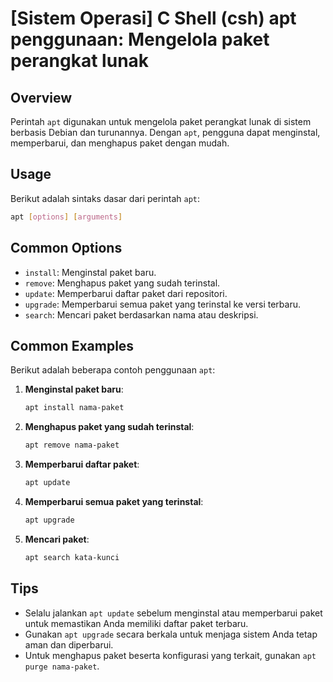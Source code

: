 # [Sistem Operasi] C Shell (csh) apt penggunaan: Mengelola paket perangkat lunak

## Overview
Perintah `apt` digunakan untuk mengelola paket perangkat lunak di sistem berbasis Debian dan turunannya. Dengan `apt`, pengguna dapat menginstal, memperbarui, dan menghapus paket dengan mudah.

## Usage
Berikut adalah sintaks dasar dari perintah `apt`:

```bash
apt [options] [arguments]
```

## Common Options
- `install`: Menginstal paket baru.
- `remove`: Menghapus paket yang sudah terinstal.
- `update`: Memperbarui daftar paket dari repositori.
- `upgrade`: Memperbarui semua paket yang terinstal ke versi terbaru.
- `search`: Mencari paket berdasarkan nama atau deskripsi.

## Common Examples
Berikut adalah beberapa contoh penggunaan `apt`:

1. **Menginstal paket baru**:
   ```bash
   apt install nama-paket
   ```

2. **Menghapus paket yang sudah terinstal**:
   ```bash
   apt remove nama-paket
   ```

3. **Memperbarui daftar paket**:
   ```bash
   apt update
   ```

4. **Memperbarui semua paket yang terinstal**:
   ```bash
   apt upgrade
   ```

5. **Mencari paket**:
   ```bash
   apt search kata-kunci
   ```

## Tips
- Selalu jalankan `apt update` sebelum menginstal atau memperbarui paket untuk memastikan Anda memiliki daftar paket terbaru.
- Gunakan `apt upgrade` secara berkala untuk menjaga sistem Anda tetap aman dan diperbarui.
- Untuk menghapus paket beserta konfigurasi yang terkait, gunakan `apt purge nama-paket`.